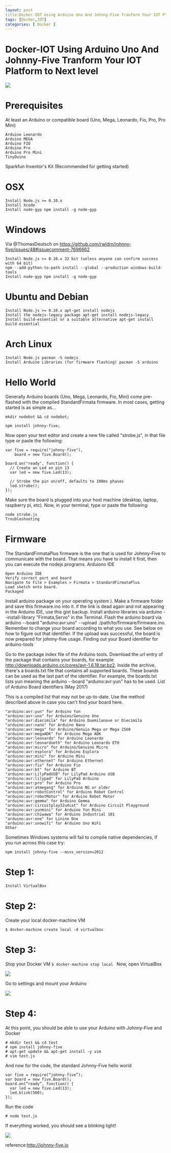 ```yaml
---
layout: post
title:Docker-IOT Using Arduino Uno And Johnny-Five Tranform Your IOT Platform to Next level
tags: [Docker,IOT]
categories: [ Docker ]
---
```


# Docker-IOT Using Arduino Uno And Johnny-Five Tranform Your IOT Platform to Next level 
![](/blog/img/Webp.net-resizeimage.jpg)

# Prerequisites

At least an Arduino or compatible board (Uno, Mega, Leonardo, Fio, Pro, Pro Mini)

```Arduino UNO
Arduino Leonardo
Arduino MEGA
Arduino FIO
Arduino Pro
Arduino Pro Mini
TinyDuino
```
Sparkfun Inventor's Kit (Recommended for getting started)
# OSX
````
Install Node.js >= 0.10.x
Install Xcode
Install node-gyp npm install -g node-gyp
````
# Windows

Via @ThomasDeutsch on https://github.com/rwldrn/johnny-five/issues/48#issuecomment-7696662
```
Install Node.js >= 0.10.x 32 bit (unless anyone can confirm success with 64 bit)
npm --add-python-to-path install --global --production windows-build-tools
Install node-gyp npm install -g node-gyp
```
# Ubuntu and Debian
```
Install Node.js >= 0.10.x apt-get install nodejs
Install the nodejs-legacy package apt-get install nodejs-legacy
Install build-essential or a suitable alternative apt-get install build-essential
```
# Arch Linux
```
Install Node.js pacman -S nodejs
Install Arduino Libraries (for firmware flashing) pacman -S arduino

```
# Hello World

Generally Arduino boards (Uno, Mega, Leonardo, Fio, Mini) come pre-flashed with the compiled StandardFirmata firmware. In most cases, getting started is as simple as...
```
mkdir nodebot && cd nodebot;

npm install johnny-five;

```
Now open your text editor and create a new file called "strobe.js", in that file type or paste the following:
```
var five = require("johnny-five"),
    board = new five.Board();

board.on("ready", function() {
  // Create an Led on pin 13
  var led = new five.Led(13);

  // Strobe the pin on/off, defaults to 100ms phases
  led.strobe();
});
```
Make sure the board is plugged into your host machine (desktop, laptop, raspberry pi, etc). Now, in your terminal, type or paste the following:
```
node strobe.js
Troubleshooting
```
# Firmware

The StandardFirmataPlus firmware is the one that is used for Johnny-Five to communicate with the board. That means you have to install it first, then you can execute the nodejs programs. Arduiono IDE
```
Open Arduino IDE
Verify correct port and board
Navigate to File > Examples > Firmata > StandardFirmataPlus
Load sketch onto board.
Packaged
```
Install arduino package on your operating system ).
Make a firmware folder and save this firmware.ino into it. if the link is dead again and not appearing in the Arduino IDE, use this gist backup.
Install arduino libraries via arduino --install-library "Firmata,Servo" in the Terminal.
Flash the arduino board via arduino --board "arduino:avr:uno" --upload ./path/to/firmware/firmware.ino. Remember to change your board according to what you use. See below on how to figure out that identifier.
If the upload was successful, the board is now prepared for johnny-five usage.
Finding out your Board identifier for arduino-tools

Go to the package index file of the Arduino tools.
Download the url entry of the package that contains your boards, for example http://downloads.arduino.cc/cores/avr-1.6.18.tar.bz2.
Inside the archive, there's a boards.txt file that contains all supported boards. These boards can be used as the last part of the identifier. For example, the boards.txt lists yun meaning the arduino --board "arduino:avr:yun" has to be used.
List of Arduino Board identifiers (May 2017)

This is a compiled list that may not be up-to-date. Use the method described above in case you can't find your board here.
```
"arduino:avr:yun" for Arduino Yun
"arduino:avr:uno" for Arduino/Genuino Uno
"arduino:avr:diecimila" for Arduino Duemilanove or Diecimila
"arduino:avr:nano" for Arduino Nano
"arduino:avr:mega" for Arduino/Genuio Mega or Mega 2560
"arduino:avr:megaADK" for Arduino Mega ADK
"arduino:avr:leonardo" for Arduino Leonardo
"arduino:avr:leonardoeth" for Arduino Leonardo ETH
"arduino:avr:micro" for Arduino/Genuino Micro
"arduino:avr:esplora" for Arduino Esplora
"arduino:avr:mini" for Arduino Mini
"arduino:avr:ethernet" for Arduino Ethernet
"arduino:avr:fio" for Arduino Fio
"arduino:avr:bt" for Arduino BT
"arduino:avr:LilyPadUSB" for LilyPad Arduino USB
"arduino:avr:lilypad" for LilyPad Arduino
"arduino:avr:pro" for Arduino Pro
"arduino:avr:atmegang" for Arduino NG or older
"arduino:avr:robotControl" for Arduino Robot Control
"arduino:avr:robotMotor" for Arduino Robot Motor
"arduino:avr:gemma" for Arduino Gemma
"arduino:avr:circuitplay32u4cat" for Arduino Circuit Playground
"arduino:avr:yunmini" for Arduino Yun Mini
"arduino:avr:chiwawa" for Arduino Industrial 101
"arduino:avr:one" for Linino One
"arduino:avr:unowifi" for Arduino Uno WiFi
Other
```
Sometimes Windows systems will fail to compile native dependencies, if you run across this case try:

```npm install johnny-five --msvs_version=2012```



# Step 1:
```Install Docker Machine
Install VirtualBox
```

# Step 2:
Create your local docker-machine VM
```
$ docker-machine create local -d virtualbox
```
# Step 3:
Stop your Docker VM
```$ docker-machine stop local ```
Now, open VirtualBox

![](/blog/img/vm1.png)

Go to settings and mount your Arduino

![](/blog/img/vm2.png)

# Step 4:
At this point, you should be able to use your Arduino with Johnny-Five and Docker
```$ docker run -ti --privileged node /bin/bash
# mkdir test && cd test
# npm install johnny-five
# apt-get update && apt-get install -y vim
# vim test.js
```
And now for the code, the standard Johnny-Five hello world
```
var five = require(“johnny-five”);
var board = new five.Board();
board.on(“ready”, function() { 
  var led = new five.Led(13); 
  led.blink(500); 
});
```
Run the code
```
# node test.js
```
If everything worked, you should see a blinking light!

![](/blog/img/ezgif.com-gif-maker.gif)


reference:http://johnny-five.io

